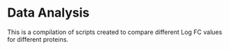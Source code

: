 # Data Analysis
This is a compilation of scripts created to compare different Log FC values for different proteins.
